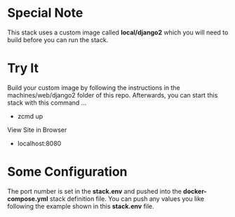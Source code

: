 # Special Note
This stack uses a custom image called __local/django2__ which you will need to build before you can run the stack.

# Try It

Build your custom image by following the instructions in the machines/web/django2 folder of this repo.  Afterwards, you can start this stack with this command ...

* zcmd up

View Site in Browser
* localhost:8080

# Some Configuration
The port number is set in the __stack.env__ and pushed into the __docker-compose.yml__ stack definition file.  You can push any values you like following the example shown in this __stack.env__ file.


